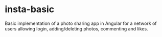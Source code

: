 # insta-basic
Basic implementation of a photo sharing app in Angular for a network of users allowing login, adding/deleting photos, commenting and likes.
